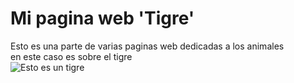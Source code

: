 # Mi pagina web 'Tigre'

Esto es una parte de varias paginas web dedicadas a los animales  
en este caso es sobre el tigre  
![Esto es un tigre](Ivan2004264/cap1.png)
